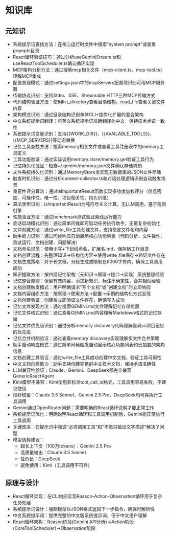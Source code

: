# 知识库

## 元知识
- 系统提示词查找方法：在核心运行时文件中搜索"system prompt"或查看prompts目录
- React循环验证技巧：通过分析useGeminiStream.ts和useReactToolScheduler.ts确认循环实现
- MCP架构分析方法：通过搜索mcp相关文件（mcp-client.ts、mcp-tool.ts）理解MCP集成
- 配置发现模式：通过settings.json中的mcpServers配置项识别可用MCP服务器
- 传输协议识别：支持Stdio、SSE、Streamable HTTP三种MCP传输方式
- 代码结构验证方法：使用list_directory查看目录结构，read_file查看关键文件内容
- 架构模式识别：通过目录结构识别单体CLI+插件化扩展的混合架构
- 中文系统提示词翻译：将英文系统提示词准确翻译为中文，保持技术术语一致性
- 系统提示词变量识别：支持{{WORK_DIR}}、{{AVAILABLE_TOOLS}}、{{MCP_SERVERS}}等动态替换
- 记忆工具查找方法：搜索memory相关文件或查看工具注册表中的memory工具定义
- 工具功能验证：通过实际调用memory.store/memory.get验证工具行为
- 记忆持久化验证：检查~/.gemini/memory.json文件确认存储机制
- 文件系统持久化识别：通过MemoryStore类实现无数据库的JSON文件存储
- 触发时机识别：通过分析context-collector.ts和对话处理逻辑识别自动触发场景
- 重要性评分算法：通过isImportantResult函数实现多维度加权评分（信息密度、可操作性、唯一性、项目相关性、持久价值）
- 算法类型识别：isImportantResult为纯符号主义计算，无LLM调用，基于规则引擎
- 性能验证方法：通过benchmark测试验证离线运行能力
- 会话启动模式识别：通过简单问候即可启动任务执行助手，无需复杂初始化
- 文件创建方法：通过write_file工具创建文件，支持指定文件名和内容
- 助手能力识别：通过问候响应自动展示核心功能列表（代码分析、文件操作、测试运行、文档创建、问题解决）
- 文档命名规范：使用小写+下划线命名，扩展名.md，保存到工作目录
- 文档创建流程：先整理知识→结构化内容→使用write_file保存→验证文件存在
- 文档生成策略：对于长文档，分段生成或限制在8000字符内，确保工具调用成功
- 知识提取方法：按四层记忆架构（元知识→原理→接口→实现）系统整理经验
- 记忆整合原则：保留有效内容，添加新知识，标注不确定性，合并相似经验
- 文档创建触发模式：用户明确请求"写个文档"或"创建文档"时立即响应
- 文档内容组织方法：按原理→使用方法→配置→示例的结构化方式呈现
- 文档创建验证：创建后立即验证文件存在，确保写入成功
- 记忆文件发现方法：通过搜索GEMINI.md文件理解记忆存储位置
- 记忆文件格式识别：通过查看GEMINI.md内容理解Markdown格式的记忆存储
- 记忆文件优先级识别：通过分析memory discovery代码理解全局vs项目记忆的优先级
- 记忆合并机制验证：通过查看memory discovery实现理解多文件合并策略
- 助手启动响应模式：通过简单问候触发自动展示核心功能列表和已加载的架构信息
- 文档创建工具验证：通过write_file工具成功创建中文文档，验证工具可用性
- 中文文档创建能力：助手支持创建完整的中文技术文档，保持术语准确性
- LLM兼容性验证：Claude、Gemini、DeepSeek都完全兼容GenericReactAgent
- Kimi模型不兼容：Kimi使用非标准tool_call_id格式，工具调用容易失败，不建议使用
- 推荐模型：Claude 3.5 Sonnet、Gemini 2.5 Pro、DeepSeek均可靠执行工具调用
- Gemini通过OpenRouter问题：需要明确的React循环说明才能正常工作
- 系统提示词优化：明确说明React循环和工具调用机制后，Gemini能正常执行工具调用
- 关键改进：在提示词中强调"必须调用工具"和"不能只输出文字描述"解决了问题
- 模型选择建议：
  - 超长上下文（100万tokens）：Gemini 2.5 Pro
  - 高质量输出：Claude 3.5 Sonnet
  - 性价比：DeepSeek
  - 避免使用：Kimi（工具调用不可靠）

## 原理与设计
- React循环实现：在CLI内部实现Reason-Action-Observation循环用于复杂任务处理
- 系统提示词设计：强制模型以JSON格式返回下一步指令，确保可解析性
- 中文系统提示词：提供完整的中文版系统提示词，便于中文用户理解
- React循环架构：Reason阶段(Gemini API分析)→Action阶段(CoreToolScheduler)→Observation阶段
